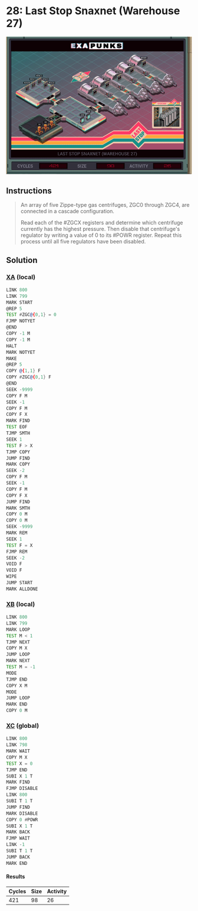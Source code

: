 # 28: Last Stop Snaxnet (Warehouse 27)

<div align="center"><img src="EXAPUNKS - Last Stop SNAXNET (421, 98, 26, 2023-07-31-12-28-31).gif" /></div>

## Instructions
> An array of five Zippe-type gas centrifuges, ZGC0 through ZGC4, are connected in a cascade configuration.
> 
> Read each of the #ZGCX registers and determine which centrifuge currently has the highest pressure. Then disable that centrifuge's regulator by writing a value of 0 to its #POWR register. Repeat this process until all five regulators have been disabled.

## Solution

### [XA](XA.exa) (local)
```asm
LINK 800
LINK 799
MARK START
@REP 5
TEST #ZGC@{0,1} = 0
FJMP NOTYET
@END
COPY -1 M
COPY -1 M
HALT
MARK NOTYET
MAKE
@REP 5
COPY @{1,1} F
COPY #ZGC@{0,1} F
@END
SEEK -9999
COPY F M
SEEK -1
COPY F M
COPY F X
MARK FIND
TEST EOF
TJMP SMTH
SEEK 1
TEST F > X
TJMP COPY
JUMP FIND
MARK COPY
SEEK -2
COPY F M
SEEK -1
COPY F M
COPY F X
JUMP FIND
MARK SMTH
COPY 0 M
COPY 0 M
SEEK -9999
MARK REM
SEEK 1
TEST F = X
FJMP REM
SEEK -2
VOID F
VOID F
WIPE
JUMP START
MARK ALLDONE
```

### [XB](XB.exa) (local)
```asm
LINK 800
LINK 799
MARK LOOP
TEST M < 1
TJMP NEXT
COPY M X
JUMP LOOP
MARK NEXT
TEST M = -1
MODE
TJMP END
COPY X M
MODE
JUMP LOOP
MARK END
COPY 0 M
```

### [XC](XC.exa) (global)
```asm
LINK 800
LINK 798
MARK WAIT
COPY M X
TEST X = 0
TJMP END
SUBI X 1 T
MARK FIND
FJMP DISABLE
LINK 800
SUBI T 1 T
JUMP FIND
MARK DISABLE
COPY 0 #POWR
SUBI X 1 T
MARK BACK
FJMP WAIT
LINK -1
SUBI T 1 T
JUMP BACK
MARK END
```

#### Results
| Cycles | Size | Activity |
|--------|------|----------|
| 421    | 98   | 26       |
